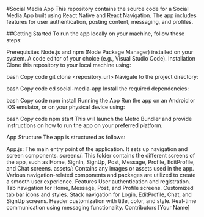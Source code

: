 #Social Media App 
This repository contains the source code for a Social Media App built using React Native and React Navigation. The app includes features for user authentication, posting content, messaging, and profiles.

##Getting Started
To run the app locally on your machine, follow these steps:

Prerequisites
Node.js and npm (Node Package Manager) installed on your system.
A code editor of your choice (e.g., Visual Studio Code).
Installation
Clone this repository to your local machine using:

bash
Copy code
git clone <repository_url>
Navigate to the project directory:

bash
Copy code
cd social-media-app
Install the required dependencies:

bash
Copy code
npm install
Running the App
Run the app on an Android or iOS emulator, or on your physical device using:

bash
Copy code
npm start
This will launch the Metro Bundler and provide instructions on how to run the app on your preferred platform.

App Structure
The app is structured as follows:

App.js: The main entry point of the application. It sets up navigation and screen components.
screens/: This folder contains the different screens of the app, such as Home, SignIn, SignUp, Post, Message, Profile, EditProfile, and Chat screens.
assets/: Contains any images or assets used in the app.
Various navigation-related components and packages are utilized to create a smooth user experience.
Features
User authentication and registration.
Tab navigation for Home, Message, Post, and Profile screens.
Customized tab bar icons and styles.
Stack navigation for Login, EditProfile, Chat, and SignUp screens.
Header customization with title, color, and style.
Real-time communication using messaging functionality.
Contributors
[Your Name]
